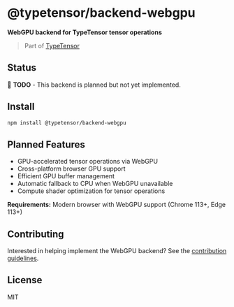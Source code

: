 # @typetensor/backend-webgpu

**WebGPU backend for TypeTensor tensor operations**

> Part of [TypeTensor](https://github.com/typetensor/typetensor)

## Status

🚧 **TODO** - This backend is planned but not yet implemented.

## Install

```bash
npm install @typetensor/backend-webgpu
```

## Planned Features

- GPU-accelerated tensor operations via WebGPU
- Cross-platform browser GPU support
- Efficient GPU buffer management
- Automatic fallback to CPU when WebGPU unavailable
- Compute shader optimization for tensor operations

**Requirements:** Modern browser with WebGPU support (Chrome 113+, Edge 113+)

## Contributing

Interested in helping implement the WebGPU backend? See the [contribution guidelines](https://github.com/typetensor/typetensor/blob/main/CONTRIBUTING.md).

## License

MIT